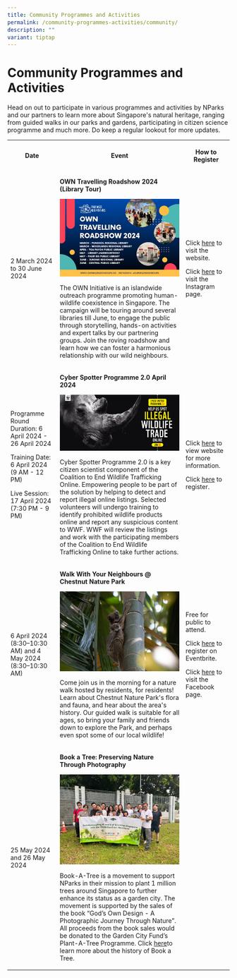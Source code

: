 ```yaml
---
title: Community Programmes and Activities
permalink: /community-programmes-activities/community/
description: ""
variant: tiptap
---
```

<h1><strong>Community Programmes and Activities</strong></h1>
<p>Head on out to participate in various programmes and activities by NParks
and our partners to learn more about Singapore's natural heritage, ranging
from guided walks in our parks and gardens, participating in citizen science
programme and much more. Do keep a regular lookout for more updates.</p>
<table>
<tbody>
<tr>
<th rowspan="1" colspan="1">
<p>Date</p>
</th>
<th rowspan="1" colspan="1">
<p>Event</p>
</th>
<th rowspan="1" colspan="1">
<p>How to Register</p>
</th>
</tr>
<tr>
<td rowspan="1" colspan="1">
<p>2 March 2024 to 30 June 2024</p>
</td>
<td rowspan="1" colspan="1">
<p><strong>OWN Travelling Roadshow 2024 (Library Tour)</strong>
</p>
<div class="isomer-image-wrapper">
<img style="width: 100%;" height="auto" width="100%" alt="" src="/images/OWN_Travelling_Roadshow___FOB_Cross_Publicity.jpg">
</div>
<p>The OWN Initiative is an islandwide outreach programme promoting human-wildlife
coexistence in Singapore. The campaign will be touring around several libraries
till June, to engage the public through storytelling, hands-on activities
and expert talks by our partnering groups. Join the roving roadshow and
learn how we can foster a harmonious relationship with our wild neighbours.</p>
</td>
<td rowspan="1" colspan="1">
<p>Click <a href="www.ourwildneighbours.sg" rel="noopener noreferrer nofollow" target="_blank">here</a> to
visit the website.</p>
<p>Click <a href="www.instagram.com/ourwildneighbours" rel="noopener noreferrer nofollow" target="_blank">here</a> to
visit the Instagram page.</p>
</td>
</tr>
<tr>
<td rowspan="1" colspan="1">
<p>Programme Round Duration: 6 April 2024 - 26 April 2024</p>
<p></p>
<p>Training Date: 6 April 2024 (9 AM - 12 PM)</p>
<p></p>
<p>Live Session: 17 April 2024 (7:30 PM - 9 PM)</p>
</td>
<td rowspan="1" colspan="1">
<p><strong>Cyber Spotter Programme 2.0 April 2024</strong>
</p>
<div class="isomer-image-wrapper">
<img style="width: 100%" height="auto" width="100%" alt="" src="/images/CSV_KV_2024JAN_Main_3334x1564.png">
</div>
<p>Cyber Spotter Programme 2.0 is a key citizen scientist component of the
Coalition to End Wildlife Trafficking Online. Empowering people to be part
of the solution by helping to detect and report illegal online listings.
Selected volunteers will undergo training to identify prohibited wildlife
products online and report any suspicious content to WWF. WWF will review
the listings and work with the participating members of the Coalition to
End Wildlife Trafficking Online to take further actions.</p>
</td>
<td rowspan="1" colspan="1">
<p>Click <a href="https://cyberspotter.wwf.sg/" rel="noopener noreferrer nofollow" target="_blank">here</a> to
view website for more information.</p>
<p>Click <a href="https://ujdqi6q2l7r.typeform.com/to/vygMEDc9" rel="noopener noreferrer nofollow" target="_blank">here</a> to
register.</p>
</td>
</tr>
<tr>
<td rowspan="1" colspan="1">
<p>6 April 2024 (8:30–10:30 AM) and 4 May 2024 (8:30–10:30 AM)</p>
</td>
<td rowspan="1" colspan="1">
<p><strong>Walk With Your Neighbours @ Chestnut Nature Park</strong>
</p>
<div class="isomer-image-wrapper">
<img style="width: 100%" height="auto" width="100%" alt="" src="/images/B443A381_80DA_488F_B9D7_4BE036244270.jpg">
</div>
<p>Come join us in the morning for a nature walk hosted by residents, for
residents! Learn about Chestnut Nature Park's flora and fauna, and hear
about the area's history. Our guided walk is suitable for all ages, so
bring your family and friends down to explore the Park, and perhaps even
spot some of our local wildlife!</p>
</td>
<td rowspan="1" colspan="1">
<p>Free for public to attend.</p>
<p>Click <a href="https://www.eventbrite.sg/o/friends-of-chestnut-nature-park-20094180493" rel="noopener noreferrer nofollow" target="_blank">here</a> to
register on Eventbrite.</p>
<p>Click <a href="https://www.facebook.com/friendsofchestnut/" rel="noopener noreferrer nofollow" target="_blank">here</a> to
visit the Facebook page.</p>
</td>
</tr>
<tr>
<td rowspan="1" colspan="1">
<p>25 May 2024 and 26 May 2024</p>
</td>
<td rowspan="1" colspan="1">
<p><strong>Book a Tree: Preserving Nature Through Photography</strong>
</p>
<div class="isomer-image-wrapper">
<img style="width: 100%" height="auto" width="100%" alt="" src="/images/IMG_6876.jpg">
</div>
<p>Book-A-Tree is a movement to support NParks in their mission to plant
1 million trees around Singapore to further enhance its status as a garden
city. The movement is supported by the sales of the book “God’s Own Design
- A Photographic Journey Through Nature”. All proceeds from the book sales
would be donated to the Garden City Fund’s Plant-A-Tree Programme. Click
<a href="https://www.linkedin.com/pulse/sowing-seeds-success-50-reflection-book-a-tree-journey-bhavesh-shukla-irdmc/?trackingId=9vbfWR4oRnerfElpfW7S%2FQ%3D%3D" rel="noopener noreferrer nofollow" target="_blank">here</a>to learn more about the history of Book a Tree.</p>
</td>
<td rowspan="1" colspan="1">
<p></p>
</td>
</tr>
</tbody>
</table>
<p></p>